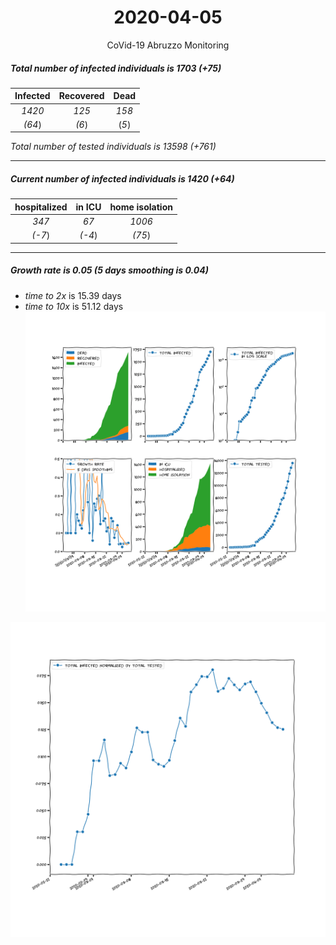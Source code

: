 <div align='center'>

# 2020-04-05
CoVid-19 Abruzzo Monitoring
</div>

##### Total number of infected individuals is 1703 (+75)
Infected | Recovered | Dead
:---: | :---: | :---:
*1420* | *125* | *158*
*(64*) | *(6*) | (*5*)

*Total number of tested individuals is 13598 (+761)*
***
##### Current number of infected individuals is 1420 (+64)
hospitalized | in ICU | home isolation
:---: | :---: | :---:
*347* |*67* |*1006*
*(-7*) |*(-4*) |*(75*)
***
##### Growth rate is 0.05 (5 days smoothing is 0.04)
- *time to 2x* is 15.39 days
- *time to 10x* is 51.12 days
![stats][stats]

![infected_normalized][infected_normalized]

[stats]: stats_Abruzzo.png
[infected_normalized]: infected_normalized_Abruzzo.png
